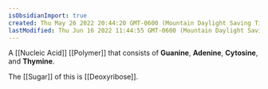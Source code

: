 ```yaml
---
isObsidianImport: true
created: Thu May 26 2022 20:44:20 GMT-0600 (Mountain Daylight Saving Time)
lastModified: Thu Jun 16 2022 11:44:55 GMT-0600 (Mountain Daylight Saving Time)
---
```

A [[Nucleic Acid]] [[Polymer]] that consists of **Guanine**, **Adenine**, **Cytosine**, and **Thymine**.

The [[Sugar]] of this is [[Deoxyribose]].